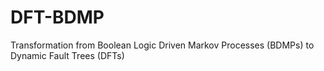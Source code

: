 # DFT-BDMP
Transformation from Boolean Logic Driven Markov Processes (BDMPs) to Dynamic Fault Trees (DFTs)
